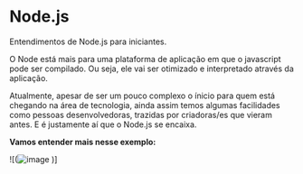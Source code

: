 # Node.js
Entendimentos de Node.js para iniciantes.

O Node está mais para uma plataforma de aplicação em que o javascript pode ser compilado. Ou seja, ele vai ser otimizado e interpretado através da aplicação.

Atualmente, apesar de ser um pouco complexo o ínicio para quem está chegando na área de tecnologia, ainda assim temos algumas facilidades como pessoas desenvolvedoras, trazidas por criadoras/es que vieram antes.
E é justamente aí que o Node.js se encaixa.

**Vamos entender mais nesse exemplo:**


![(![image](https://github.com/kesia-salgado/Node.js/assets/123267376/a8bbb511-cc3c-4b07-b555-68bdfbe5f626)
)]


